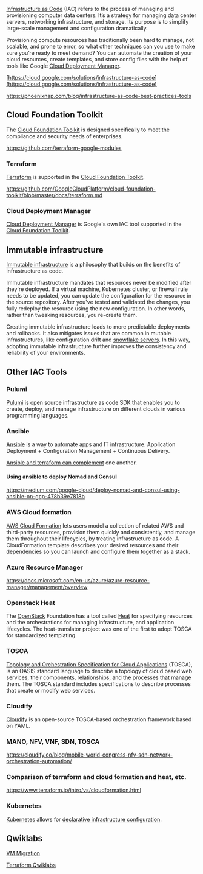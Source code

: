 

[Infrastructure as Code](https://en.wikipedia.org/wiki/Infrastructure_as_code) (IAC) refers to the process of managing and provisioning computer data centers. It’s a strategy for managing data center servers, networking infrastructure, and storage. Its purpose is to simplify large-scale management and configuration dramatically.

Provisioning compute resources has traditionally been hard to manage, not scalable, and prone to error, so what other techniques can you use to make sure you’re ready to meet demand? You can automate the creation of your cloud resources, create templates, and store config files with the help of tools like Google [Cloud Deployment Manager](Cloud-Deployment-Manager).



[https://cloud.google.com/solutions/infrastructure-as-code](https://cloud.google.com/solutions/infrastructure-as-code)



https://phoenixnap.com/blog/infrastructure-as-code-best-practices-tools

## Cloud Foundation Toolkit

The [Cloud Foundation Toolkit](Cloud-Foundation-Toolkit) is designed specifically to meet the compliance and security needs of enterprises.

https://github.com/terraform-google-modules

### Terraform 

[Terraform](Terraform) is supported in the [Cloud Foundation Toolkit](Cloud-Foundation-Toolkit).

https://github.com/GoogleCloudPlatform/cloud-foundation-toolkit/blob/master/docs/terraform.md




### Cloud Deployment Manager


[Cloud Deployment Manager](Cloud-Deployment-Manager) is Google's own IAC tool supported in the  [Cloud Foundation Toolkit](Cloud-Foundation-Toolkit).


## Immutable infrastructure


[Immutable infrastructure]( https://www.hashicorp.com/resources/what-is-mutable-vs-immutable-infrastructure    ) is a philosophy that builds on the benefits of infrastructure as code. 

Immutable infrastructure mandates that resources never be modified after they're deployed. If a virtual machine, Kubernetes cluster, or firewall rule needs to be updated, you can update the configuration for the resource in the source repository. After you've tested and validated the changes, you fully redeploy the resource using the new configuration. In other words, rather than tweaking resources, you re-create them.

Creating immutable infrastructure leads to more predictable deployments and rollbacks. It also mitigates issues that are common in mutable infrastructures, like configuration drift and [snowflake servers](  https://martinfowler.com/bliki/SnowflakeServer.html   ). In this way, adopting immutable infrastructure further improves the consistency and reliability of your environments.


## Other IAC Tools

### Pulumi

[Pulumi](https://www.pulumi.com/docs/get-started/gcp/) is open source infrastructure as code SDK that enables you to create, deploy, and manage infrastructure on different clouds in various programming languages.



### Ansible

[Ansible](https://www.ansible.com/) is a way to automate apps and IT infrastructure. Application Deployment + Configuration Management + Continuous Delivery.

[Ansible and terraform can complement](https://www.youtube.com/watch?v=utztQWTewWU) one another.

#### Using ansible to deploy Nomad and Consul

https://medium.com/google-cloud/deploy-nomad-and-consul-using-ansible-on-gcp-478b39e7818b

### AWS Cloud formation

[AWS Cloud Formation](https://aws.amazon.com/cloudformation/
) lets users model a collection of related AWS and third-party resources, provision them quickly and consistently, and manage them throughout their lifecycles, by treating infrastructure as code. A CloudFormation template describes your desired resources and their dependencies so you can launch and configure them together as a stack. 


### Azure Resource Manager

https://docs.microsoft.com/en-us/azure/azure-resource-manager/management/overview

### Openstack Heat

The [OpenStack](https://www.openstack.org/) Foundation has a tool called [Heat](https://wiki.openstack.org/wiki/Heat) for specifying resources and the orchestrations for managing infrastructure, and application lifecycles. The heat-translator project was one of the first to adopt TOSCA for standardized templating.


### TOSCA

[Topology and Orchestration Specification for Cloud Applications](https://en.wikipedia.org/wiki/OASIS_TOSCA) (TOSCA), is an OASIS standard language to describe a topology of cloud based web services, their components, relationships, and the processes that manage them. The TOSCA standard includes specifications to describe processes that create or modify web services.

### Cloudify

[Cloudify](https://cloudify.co/) is an open-source TOSCA-based orchestration framework based on YAML.



### MANO, NFV, VNF, SDN, TOSCA 


https://cloudify.co/blog/mobile-world-congress-nfv-sdn-network-orchestration-automation/

### Comparison of terraform and cloud formation and heat, etc.

https://www.terraform.io/intro/vs/cloudformation.html

### Kubernetes

[Kubernetes](Kubernetes) allows for [declarative infrastructure configuration](https://cloud.google.com/blog/products/containers-kubernetes/understanding-configuration-as-data-in-kubernetes).

##  Qwiklabs

[VM Migration](https://www.qwiklabs.com/quests/87?catalog_rank=%7B%22rank%22%3A2%2C%22num_filters%22%3A1%2C%22has_search%22%3Atrue%7D&search_id=7467726)

[Terraform Qwiklabs](https://www.qwiklabs.com/quests/44)